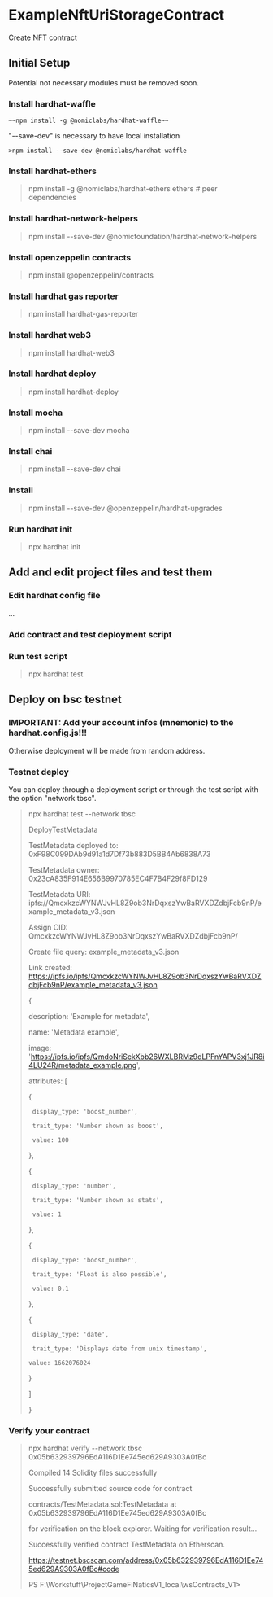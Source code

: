 # ExampleNftUriStorageContract
Create NFT contract

## Initial Setup
Potential not necessary modules must be removed soon.

### Install hardhat-waffle

```
~~npm install -g @nomiclabs/hardhat-waffle~~
```

"--save-dev" is necessary to have local installation

```
>npm install --save-dev @nomiclabs/hardhat-waffle
```

### Install hardhat-ethers

>npm install -g @nomiclabs/hardhat-ethers ethers # peer dependencies

### Install hardhat-network-helpers

>npm install --save-dev @nomicfoundation/hardhat-network-helpers

### Install openzeppelin contracts

>npm install @openzeppelin/contracts

### Install hardhat gas reporter

>npm install hardhat-gas-reporter

### Install hardhat web3

>npm install hardhat-web3

### Install hardhat deploy

>npm install hardhat-deploy

### Install mocha

>npm install --save-dev mocha

### Install chai

>npm install --save-dev chai

### Install

>npm install --save-dev @openzeppelin/hardhat-upgrades 

### Run hardhat init

>npx hardhat init

## Add and edit project files and test them
### Edit hardhat config file
...

### Add contract and test deployment script

### Run test script

>npx hardhat test

## Deploy on bsc testnet
### IMPORTANT: Add your account infos (mnemonic) to the hardhat.config.js!!! 
Otherwise deployment will be made from random address.

### Testnet deploy
You can deploy through a deployment script or through the test script with the option "network tbsc".

>npx hardhat test --network tbsc
>
>  DeployTestMetadata
>  
>TestMetadata deployed to: 0xF98C099DAb9d91a1d7Df73b883D5BB4Ab6838A73
>
>TestMetadata owner: 0x23cA835F914E656B9970785EC4F7B4F29f8FD129
>
>TestMetadata URI: ipfs://QmcxkzcWYNWJvHL8Z9ob3NrDqxszYwBaRVXDZdbjFcb9nP/example_metadata_v3.json
>
>Assign CID: QmcxkzcWYNWJvHL8Z9ob3NrDqxszYwBaRVXDZdbjFcb9nP/
>
>Create file query: example_metadata_v3.json
>
>Link created: https://ipfs.io/ipfs/QmcxkzcWYNWJvHL8Z9ob3NrDqxszYwBaRVXDZdbjFcb9nP/example_metadata_v3.json
>
>{
>
>  description: 'Example for metadata',
>  
>  name: 'Metadata example',
>  
>  image: 'https://ipfs.io/ipfs/QmdoNriSckXbb26WXLBRMz9dLPFnYAPV3xj1JR8i4LU24R/metadata_example.png',
>  
>  attributes: [
>  
>    { 
>    
>      display_type: 'boost_number',
>      
>      trait_type: 'Number shown as boost',
>      
>      value: 100
>      
>    },
>    
>    {
>    
>      display_type: 'number',
>      
>      trait_type: 'Number shown as stats',
>      
>      value: 1
>      
>    },
>    
>    {
>    
>      display_type: 'boost_number',
>      
>      trait_type: 'Float is also possible',
>      
>      value: 0.1
>      
>    },
>    
>    {
>    
>      display_type: 'date',
>      
>      trait_type: 'Displays date from unix timestamp',
>      
>     value: 1662076024
>     
>    }
>    
>  ]
>  
>}
>


### Verify your contract
>npx hardhat verify --network tbsc 0x05b632939796EdA116D1Ee745ed629A9303A0fBc  
>
>Compiled 14 Solidity files successfully
>
>Successfully submitted source code for contract
>
>contracts/TestMetadata.sol:TestMetadata at 0x05b632939796EdA116D1Ee745ed629A9303A0fBc
>
>for verification on the block explorer. Waiting for verification result...
>
>Successfully verified contract TestMetadata on Etherscan.
>
>https://testnet.bscscan.com/address/0x05b632939796EdA116D1Ee745ed629A9303A0fBc#code
>
>PS F:\Workstuff\ProjectGameFiNaticsV1_local\wsContracts_V1> 

